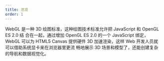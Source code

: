 ```yaml
---
title: 总览
order: 1
---
```


WebGL 是一种 3D 绘图标准，这种绘图技术标准允许把 JavaScript 和 OpenGL ES 2.0 结
合在一起，通过增加 OpenGL ES 2.0 的一个 JavaScript 绑定，WebGL 可以为 HTML5
Canvas 提供硬件 3D 加速渲染，这样 Web 开发人员就可以借助系统显卡来在浏览器里更流
畅地展示 3D 场景和模型了，还能创建复杂的导航和数据视觉化。
